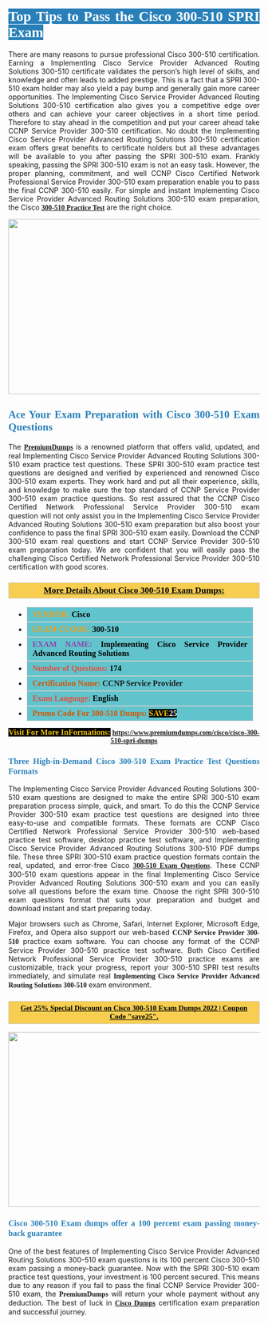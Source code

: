<h1 style="text-align: justify;"><span style="color:#ffffff;"><span style="font-family:Georgia,serif;"><strong><span style="background-color:#2980b9;">Top Tips to Pass the Cisco 300-510 SPRI Exam</span></strong></span></span></h1>

<p style="text-align: justify;">There are many reasons to pursue professional Cisco 300-510 certification. Earning a Implementing Cisco Service Provider Advanced Routing Solutions 300-510 certificate validates the person’s high level of skills, and knowledge and often leads to added prestige. This is a fact that a SPRI 300-510 exam holder may also yield a pay bump and generally gain more career opportunities. The Implementing Cisco Service Provider Advanced Routing Solutions 300-510 certification also gives you a competitive edge over others and can achieve your career objectives in a short time period. Therefore to stay ahead in the competition and put your career ahead take CCNP Service Provider 300-510 certification. No doubt the Implementing Cisco Service Provider Advanced Routing Solutions 300-510 certification exam offers great benefits to certificate holders but all these advantages will be available to you after passing the SPRI 300-510 exam. Frankly speaking, passing the SPRI 300-510 exam is not an easy task. However, the proper planning, commitment, and well CCNP Cisco Certified Network Professional Service Provider 300-510 exam preparation enable you to pass the final CCNP 300-510 easily. For simple and instant Implementing Cisco Service Provider Advanced Routing Solutions 300-510 exam preparation, the Cisco <span style="font-family:Georgia,serif;"><strong><a href="https://www.premiumdumps.com/cisco/cisco-300-510-spri-dumps">300-510 Practice Test</a></strong></span> are the right choice.</p>

<p style="text-align: center;"><a href="https://www.premiumdumps.com/cisco/cisco-300-510-spri-dumps"><img alt="" src="https://i.imgur.com/VJaqCPg.jpeg" style="width: 700px; height: 350px;" /></a></p>

<h2 style="text-align: justify;"><span style="color:#2980b9;"><span style="font-family:Georgia,serif;"><strong>Ace Your Exam Preparation with Cisco 300-510 Exam Questions</strong></span></span></h2>

<p style="text-align: justify;">The <a href="https://www.premiumdumps.com/"><span style="font-size:14px;"><span style="font-family:Georgia,serif;"><strong>PremiumDumps</strong></span></span></a> is a renowned platform that offers valid, updated, and real Implementing Cisco Service Provider Advanced Routing Solutions 300-510 exam practice test questions. These SPRI 300-510 exam practice test questions are designed and verified by experienced and renowned Cisco 300-510 exam experts. They work hard and put all their experience, skills, and knowledge to make sure the top standard of CCNP Service Provider 300-510 exam practice questions. So rest assured that the CCNP Cisco Certified Network Professional Service Provider 300-510 <span style="font-size:11.0pt"><span style="line-height:115%"><span calibri="" style="font-family:">exam question</span></span></span> will not only assist you in the Implementing Cisco Service Provider Advanced Routing Solutions 300-510 exam preparation but also boost your confidence to pass the final SPRI 300-510 exam easily. Download the CCNP 300-510 exam real questions and start CCNP Service Provider 300-510 exam preparation today. We are confident that you will easily pass the challenging Cisco Certified Network Professional Service Provider 300-510 certification with good scores.</p>

<h3 style="background: #f7ce50; border: 1px solid rgb(204, 204, 204); padding: 5px 10px; text-align: center;"><span style="font-family:Georgia,serif;"><u><u><span style="color:#000000;"><span style="font-size:11pt"><span style="line-height:normal"><b><span style="font-size:13.0pt"><span cambria="">More Details About Cisco 300-510 Exam Dumps:</span></span></b></span></span></span></u></u></span></h3>

<ul>
	<li style="margin:0cm 10pt">
	<div style="background:#61c4cd; border: 1px solid rgb(204, 204, 204); padding: 5px 10px; text-align: justify;"><span style="font-family:Georgia,serif;"><span style="font-size:11pt"><span style="line-height:normal"><b><span style="font-size:12.0pt"><span new="" roman="" times=""><span style="color:#f39c12;">VENDOR:</span> <span style="color:#000000;">Cisco</span></span></span></b></span></span></span></div>
	</li>
	<li style="margin:0cm 10pt">
	<div style="background: #61c4cd; border: 1px solid rgb(204, 204, 204); padding: 5px 10px; text-align: justify;"><span style="font-family:Georgia,serif;"><span style="font-size:11pt"><span style="line-height:normal"><b><span style="font-size:12.0pt"><span new="" roman="" times=""><span style="color:#f39c12;">EXAM CCODE:</span> <span style="color:#000000;">300-510</span></span></span></b></span></span></span></div>
	</li>
	<li style="margin:0cm 10pt">
	<div style="background: #61c4cd; border: 1px solid rgb(204, 204, 204); padding: 5px 10px; text-align: justify;"><span style="font-family:Georgia,serif;"><span style="font-size:11pt"><span style="line-height:normal"><b><span style="font-size:12.0pt"><span new="" roman="" times=""><span style="color:#8e44ad;">EXAM NAME:</span> <span style="color:#000000;">Implementing Cisco Service Provider Advanced Routing Solutions</span></span></span></b></span></span></span></div>
	</li>
	<li style="margin:0cm 10pt">
	<div style="background: #61c4cd; border: 1px solid rgb(204, 204, 204); padding: 5px 10px;"><span style="font-family:Georgia,serif;"><span style="font-size:11pt"><span style="line-height:normal"><b><span style="font-size:12.0pt"><span new="" roman="" times=""><span style="color:#e74c3c;">Number of Questions:</span><span style="color:#000000;"><span style="color:#f1c40f;"> </span>174</span></span></span></b></span></span></span></div>
	</li>
	<li style="margin:0cm 10pt">
	<div style="background: #61c4cd; border: 1px solid rgb(204, 204, 204); padding: 5px 10px; text-align: justify;"><span style="font-family:Georgia,serif;"><span style="font-size:11pt"><span style="line-height:normal"><b><span style="font-size:12.0pt"><span new="" roman="" times=""><span style="color:#d35400;">Certification Name:</span> CCNP Service Provider</span></span></b></span></span></span></div>
	</li>
	<li style="margin:0cm 10pt">
	<div style="background: #61c4cd; border: 1px solid rgb(204, 204, 204); padding: 5px 10px; text-align: justify;"><span style="font-family:Georgia,serif;"><span style="font-size:11pt"><span style="line-height:normal"><b><span style="font-size:12.0pt"><span new="" roman="" times=""><span style="color:#e74c3c;">Exam Language:</span> <span style="color:#000000;">English</span></span></span></b></span></span></span></div>
	</li>
	<li style="margin:0cm 10pt">
	<div style="background: #61c4cd; border: 1px solid rgb(204, 204, 204); padding: 5px 10px;"><span style="font-family:Georgia,serif;"><span style="font-size:11pt"><span style="line-height:normal"><b><span style="font-size:12.0pt"><span new="" roman="" times=""><span style="color:#d35400;">Promo Code For 300-510 Dumps:</span><span style="color:#f1c40f;"> <span style="background-color:#000000;">SAVE</span></span><span style="color:#ffffff;"><span style="background-color:#000000;">25</span></span></span></span></b></span></span></span></div>
	</li>
</ul>

<p style="text-align: center;"><span style="font-family:Georgia,serif;"><strong><span style="font-size:16px;"><span style="color:#f1c40f;"><span style="background-color:#000000;">Visit For More InFormations:</span></span></span> <a href="https://www.premiumdumps.com/cisco/cisco-300-510-spri-dumps">https://www.premiumdumps.com/cisco/cisco-300-510-spri-dumps</a></strong></span></p>

<h3 style="text-align: justify;"><span style="color:#2980b9;"><span style="font-family:Georgia,serif;"><strong><strong><strong>Three High-in-Demand Cisco 300-510 Exam Practice Test Questions Formats</strong></strong></strong></span></span></h3>

<p style="text-align: justify;">The Implementing Cisco Service Provider Advanced Routing Solutions 300-510 exam questions are designed to make the entire SPRI 300-510 exam preparation process simple, quick, and smart. To do this the CCNP Service Provider 300-510 exam practice test questions are designed into three easy-to-use and compatible formats. These formats are CCNP Cisco Certified Network Professional Service Provider 300-510 web-based practice test software, desktop practice test software, and Implementing Cisco Service Provider Advanced Routing Solutions 300-510 PDF dumps file. These three SPRI 300-510 exam practice question formats contain the real, updated, and error-free Cisco <span style="font-family:Georgia,serif;"><strong><a href="https://www.premiumdumps.com/cisco/cisco-300-510-spri-dumps">300-510 Exam Questions</a></strong></span>. These CCNP 300-510 exam questions appear in the final Implementing Cisco Service Provider Advanced Routing Solutions 300-510 exam and you can easily solve all questions before the exam time. Choose the right SPRI 300-510 exam questions format that suits your preparation and budget and download instant and start preparing today.</p>

<p style="text-align: justify;">Major browsers such as Chrome, Safari, Internet Explorer, Microsoft Edge, Firefox, and Opera also support our web-based <span style="font-family:Georgia,serif;"><strong>CCNP Service Provider 300-510</strong></span> practice exam software. You can choose any format of the CCNP Service Provider 300-510 practice test software. Both Cisco Certified Network Professional Service Provider 300-510 practice exams are customizable, track your progress, report your 300-510 SPRI test results immediately, and simulate real <span style="font-family:Georgia,serif;"><strong>Implementing Cisco Service Provider Advanced Routing Solutions 300-510</strong></span> exam environment.</p>

<h3 style="background: rgb(247, 206, 80); border: 1px solid rgb(204, 204, 204); padding: 5px 10px; text-align: center;"><span style="font-family:Georgia,serif;"><u><span style="color:#000000;"><span style="font-size:11pt;"><span style="line-height:normal;"><b><span cambria="">Get 25% Special Discount on Cisco 300-510 Exam Dumps 2022 | Coupon Code "save25".</span></b></span></span></span></u></span></h3>

<p style="text-align: center;"><strong><a href="https://www.premiumdumps.com/cisco/cisco-300-510-spri-dumps"><img alt="" src="https://i.imgur.com/F18GQwv.jpeg" style="width: 700px; height: 350px;" /></a></strong></p>

<h3 style="text-align: justify;"><span style="color:#2980b9;"><span style="font-family:Georgia,serif;"><strong><strong><strong>Cisco 300-510 Exam dumps offer a 100 percent exam passing money-back guarantee</strong></strong></strong></span></span></h3>

<p style="text-align: justify;">One of the best features of Implementing Cisco Service Provider Advanced Routing Solutions 300-510 exam questions is its 100 percent Cisco 300-510 exam passing a money-back guarantee. Now with the SPRI 300-510 exam practice test questions, your investment is 100 percent secured. This means due to any reason if you fail to pass the final CCNP Service Provider 300-510 exam, the <span style="font-size:14px;"><span style="font-family:Georgia,serif;"><strong>PremiumDumps</strong></span></span> will return your whole payment without any deduction. The best of luck in <a href="https://www.premiumdumps.com/cisco-exam-dumps"><span style="font-family:Georgia,serif;"><strong>Cisco Dumps</strong></span></a> certification exam preparation and successful journey.</p>

